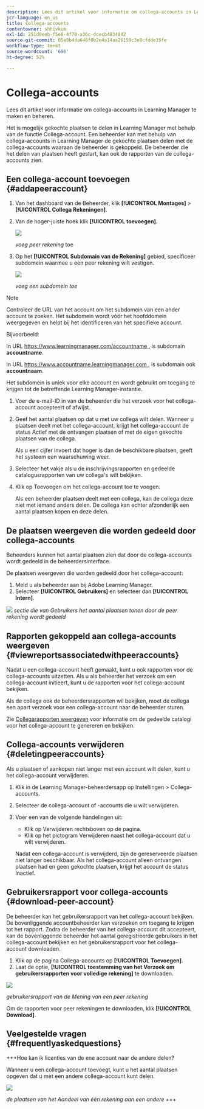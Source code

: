 ```yaml
---
description: Lees dit artikel voor informatie om collega-accounts in Learning Manager te maken en beheren.
jcr-language: en_us
title: Collega-accounts
contentowner: shhivkum
exl-id: 251d0eeb-f5e8-4f70-a36c-dcecb4834042
source-git-commit: 05a8b4da646f0b2e4a14aa26159c3e8cfdde35fe
workflow-type: tm+mt
source-wordcount: '696'
ht-degree: 52%

---
```


# Collega-accounts

Lees dit artikel voor informatie om collega-accounts in Learning Manager te maken en beheren.

Het is mogelijk gekochte plaatsen te delen in Learning Manager met behulp van de functie Collega-account. Een beheerder kan met behulp van collega-accounts in Learning Manager de gekochte plaatsen delen met de collega-accounts waaraan de beheerder is gekoppeld. De beheerder die het delen van plaatsen heeft gestart, kan ook de rapporten van de collega-accounts zien.

## Een collega-account toevoegen {#addapeeraccount}

1. Van het dashboard van de Beheerder, klik **[!UICONTROL Montages]** > **[!UICONTROL Collega Rekeningen]**.
1. Van de hoger-juiste hoek klik **[!UICONTROL toevoegen]**.

   ![](assets/peeraccount.png)

   *voeg peer rekening* toe

1. Op het **[!UICONTROL Subdomain van de Rekening]** gebied, specificeer subdomein waarmee u een peer rekening wilt vestigen.

   ![](assets/addpeer.png)

   *voeg een subdomein toe*

>[!NOTE]
>
>Controleer de URL van het account om het subdomein van een ander account te zoeken. Het subdomein wordt vóór het hoofddomein weergegeven en helpt bij het identificeren van het specifieke account.
>
>Bijvoorbeeld:
>
>In URL [&#x200B; https://www.learningmanager.com/accountname &#x200B;](https://www.learningmanager.com/accountname), is subdomain **accountname**.
>
>In URL [&#x200B; https://www.accountname.learningmanager.com &#x200B;](https://www.accountname.learningmanager.com), is subdomain ook **accountnaam**.
>
>Het subdomein is uniek voor elke account en wordt gebruikt om toegang te krijgen tot de betreffende Learning Manager-instantie.

1. Voer de e-mail-ID in van de beheerder die het verzoek voor het collega-account accepteert of afwijst.
1. Geef het aantal plaatsen op dat u met uw collega wilt delen. Wanneer u plaatsen deelt met het collega-account, krijgt het collega-account de status Actief met de ontvangen plaatsen of met de eigen gekochte plaatsen van de collega.

   Als u een cijfer invoert dat hoger is dan de beschikbare plaatsen, geeft het systeem een waarschuwing weer.

1. Selecteer het vakje als u de inschrijvingsrapporten en gedeelde catalogusrapporten van uw collega&#39;s wilt bekijken.
1. Klik op Toevoegen om het collega-account toe te voegen.

   Als een beheerder plaatsen deelt met een collega, kan de collega deze niet met iemand anders delen. De collega kan echter afzonderlijk een aantal plaatsen kopen en deze delen.

## De plaatsen weergeven die worden gedeeld door collega-accounts

Beheerders kunnen het aantal plaatsen zien dat door de collega-accounts wordt gedeeld in de beheerdersinterface.

De plaatsen weergeven die worden gedeeld door het collega-account:

1. Meld u als beheerder aan bij Adobe Learning Manager.
2. Selecteer **[!UICONTROL Gebruikers]** en selecteer dan **[!UICONTROL Intern]**.

![](assets/peer-account-seats.png)
_sectie die van Gebruikers het aantal plaatsen tonen door de peer rekening wordt gedeeld_

## Rapporten gekoppeld aan collega-accounts weergeven {#viewreportsassociatedwithpeeraccounts}

Nadat u een collega-account heeft gemaakt, kunt u ook rapporten voor de collega-accounts uitzetten. Als u als beheerder het verzoek om een collega-account initieert, kunt u de rapporten voor het collega-account bekijken.

Als de collega ook de beheerdersrapporten wil bekijken, moet de collega een apart verzoek voor een collega-account naar de beheerder sturen.

Zie [Collegarapporten weergeven](reports.md#main-pars_header_894271250) voor informatie om de gedeelde catalogi voor het collega-account te genereren en bekijken.

## Collega-accounts verwijderen {#deletingpeeraccounts}

Als u plaatsen of aankopen niet langer met een account wilt delen, kunt u het collega-account verwijderen.

1. Klik in de Learning Manager-beheerdersapp op Instellingen > Collega-accounts.
1. Selecteer de collega-account of -accounts die u wilt verwijderen.
1. Voer een van de volgende handelingen uit:

   * Klik op Verwijderen rechtsboven op de pagina.
   * Klik op het pictogram Verwijderen naast het collega-account dat u wilt verwijderen.

   Nadat een collega-account is verwijderd, zijn de gereserveerde plaatsen niet langer beschikbaar. Als het collega-account alleen ontvangen plaatsen had en geen gekochte plaatsen, krijgt het account de status Inactief.

## Gebruikersrapport voor collega-accounts {#download-peer-account}

De beheerder kan het gebruikersrapport van het collega-account bekijken. De bovenliggende accountbeheerder kan verzoeken om toegang te krijgen tot het rapport. Zodra de beheerder van het collega-account dit accepteert, kan de bovenliggende beheerder het aantal geregistreerde gebruikers in het collega-account bekijken en het gebruikersrapport voor het collega-account downloaden.

1. Klik op de pagina Collega-accounts op **[!UICONTROL Toevoegen]**.
1. Laat de optie, **[!UICONTROL toestemming van het Verzoek om gebruikersrapporten voor volledige rekening]** te downloaden.

![](assets/image034.png)

*gebruikersrapport van de Mening van een peer rekening*

Om de rapporten voor peer rekeningen te downloaden, klik **[!UICONTROL Download]**.

## Veelgestelde vragen {#frequentlyaskedquestions}

+++Hoe kan ik licenties van de ene account naar de andere delen?

Wanneer u een collega-account toevoegt, kunt u het aantal plaatsen opgeven dat u met een andere collega-account kunt delen.

![](assets/share-seats.png)

*de plaatsen van het Aandeel van één rekening aan een andere*
+++
